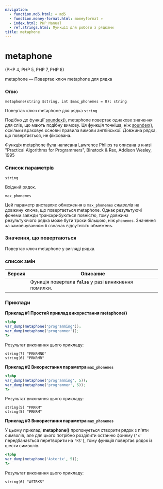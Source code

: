 ```yaml
---
navigation:
  - function.md5.html: « md5
  - function.money-format.html: moneyformat »
  - index.html: PHP Manual
  - ref.strings.html: Функції для роботи з рядками
title: metaphone
---
```

# metaphone

(PHP 4, PHP 5, PHP 7, PHP 8)

metaphone — Повертає ключ metaphone для рядка

### Опис

```methodsynopsis
metaphone(string $string, int $max_phonemes = 0): string
```

Повертає ключ metaphone для рядка `string`

Подібно до функції [soundex()](function.soundex.html), metaphone повертає однакове значення для слів, що мають подібну вимову. Ця функція точніша, ніж [soundex()](function.soundex.md), оскільки враховує основні правила вимови англійської. Довжина рядка, що повертається, не фіксована.

Функція metaphone була написана Lawrence Philips та описана в книзі "Practical Algorithms for Programmers", Binstock & Rex, Addison Wesley, 1995

### Список параметрів

`string`

Вхідний рядок.

`max_phonemes`

Цей параметр виставляє обмеження в `max_phonemes` *символів* на довжину ключа, що повертається metaphone. Однак результуючі фонеми завжди транскрибуються повністю, тому довжина результуючого рядка може бути трохи більшою, ніж `phonemes`. Значення за замовчуванням `0` означає відсутність обмежень.

### Значення, що повертаються

Повертає ключ metaphone у вигляді рядка.

### список змін

| Версия | Описание |
| --- | --- |
|  | Функція повертала **`false`** у разі виникнення помилки. |

### Приклади

**Приклад #1 Простий приклад використання **metaphone()****

```php
<?php
var_dump(metaphone('programming'));
var_dump(metaphone('programmer'));
?>
```

Результат виконання цього прикладу:

```
string(7) "PRKRMNK"
string(6) "PRKRMR"
```

**Приклад #2 Використання параметра `max_phonemes`**

```php
<?php
var_dump(metaphone('programming', 5));
var_dump(metaphone('programmer', 5));
?>
```

Результат виконання цього прикладу:

```
string(5) "PRKRM"
string(5) "PRKRM"
```

**Приклад #3 Використання параметра `max_phonemes`**

У цьому прикладі **metaphone()** пропонується створити рядок з п'яти символів, але для цього потрібно розділити останню фонему (`'x'` передбачається перетворити на `'KS'`), тому функція повертає рядок із шести символів.

```php
<?php
var_dump(metaphone('Asterix', 5));
?>
```

Результат виконання цього прикладу:

```
string(6) "ASTRKS"
```
